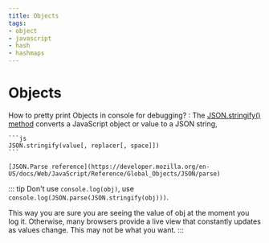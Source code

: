 ```yaml
---
title: Objects
tags:
- object
- javascript
- hash
- hashmaps
---
```


# Objects

<TagLinks />

How to pretty print Objects in console for debugging?
:   The [JSON.stringify() method](https://developer.mozilla.org/en-US/docs/Web/JavaScript/Reference/Global_Objects/JSON/stringify)
    converts a JavaScript object or value to a JSON string,

    ```js
    JSON.stringify(value[, replacer[, space]])
    ```

    [JSON.Parse reference](https://developer.mozilla.org/en-US/docs/Web/JavaScript/Reference/Global_Objects/JSON/parse)

::: tip
Don't use `console.log(obj)`, use `console.log(JSON.parse(JSON.stringify(obj)))`.

This way you are sure you are seeing the value of obj at the moment you log it. Otherwise, many browsers provide a live view that constantly updates as values change. This may not be what you want.
:::





<Footer />
